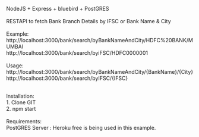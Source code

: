 NodeJS + Express + bluebird + PostGRES<br><br>
RESTAPI to fetch Bank Branch Details by IFSC or Bank Name & City<br>
<br>
Example:<br>
http://localhost:3000/bank/search/byBankNameAndCity/HDFC%20BANK/MUMBAI<br>
http://localhost:3000/bank/search/byiFSC/HDFC0000001
<br><br>
Usage:<br>
http://localhost:3000/bank/search/byBankNameAndCity/{BankName}/{City}<br>
http://localhost:3000/bank/search/byIFSC/{IFSC}

<br>
Installation:<br>
1. Clone GIT<br>
2. npm start
<br>
<br>
Requirements:<br>
PostGRES Server : Heroku free is being used in this example.
